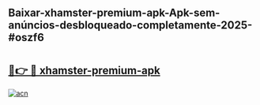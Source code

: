 ## Baixar-xhamster-premium-apk-Apk-sem-anúncios-desbloqueado-completamente-2025-#oszf6

# <h2><a href="https://ainizakaria.my?title=xhamster-premium-apk&ref=20M">🔗👉 🔴 xhamster-premium-apk</a></h2>

[![acn](https://github.com/user-attachments/assets/0f9c940e-d8b0-45ae-aac7-cd30a18b3e1c)](https://ainizakaria.my?title=xhamster-premium-apk&ref=20M)

